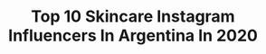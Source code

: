 ---
title: Top 10 Skincare Instagram Influencers In Argentina In 2020
description: >-
  Find top skincare Instagram influencers in Argentina in 2020. Most popular hashtags: #skincare #sorteo #quedateencasa #makeupaddict.
platform: Instagram
profiles:
  - username: "byantofazio"
    fullname: >-
      Antonella Fazio
    location: "Argentina"
    followers: 22690
    engagement: 1067
    commentsToLikes: 0.777851
    id: ckapcgeid3pg70i78dc8prm2g
    verified: false
    hashtags: "#streamer, #hydrating, #makeupoftheday, #outdoor"
  - username: "aylenmilla"
    fullname: >-
      Aylén Milla
    location: "Argentina"
    followers: 968644
    engagement: 272
    commentsToLikes: 0.010335
    id: ck0w3b6njsi810i197za0mhqa
    verified: true
    hashtags: "#skinmatters, #520, #mequedoencasa, #stayhome"
  - username: "anitacavazzabeauty"
    fullname: >-
      Anita Cavazza Beauty
    location: "Argentina"
    followers: 25570
    engagement: 226
    commentsToLikes: 0.260578
    id: ck0w5as5t2qi70i19b64hom5a
    verified: false
    hashtags: "#ootd, #favorite, #recomendadoanita, #quarantine"
  - username: "kathypimpa"
    fullname: >-
      Kathy Pimpa
    location: "Argentina"
    followers: 66936
    engagement: 214
    commentsToLikes: 0.429327
    id: ck8sz2ca9mwqm0j78fhmbv8vp
    verified: false
    hashtags: "#ojeras, #vitaminac, #dermocosmeticos, #aveneargentina"
  - username: "que_monet"
    fullname: >-
      Qué Monet
    location: "Argentina"
    followers: 33303
    engagement: 356
    commentsToLikes: 0.614060
    id: ck5q38fn1jpvo0i113v5y1c5m
    verified: false
    hashtags: "#ropainterior, #whitedress, #outfitoftheday, #nomakeup"
  - username: "antodemar"
    fullname: >-
      𝖺𝗇𝗍𝗈𝗇𝖾𝗅𝗅𝖺
    location: "Argentina"
    followers: 23464
    engagement: 482
    commentsToLikes: 0.282378
    id: ck8wga5upgzpl0j78lirdqh9c
    verified: false
    hashtags: "#parisfrance, #bikini, #paris, #sorteo"
  - username: "joaquinlpatterson"
    fullname: >-
      Joaquin Lopez Patterson
    location: "Argentina"
    followers: 30851
    engagement: 324
    commentsToLikes: 0.124044
    id: ck5q37t6jjmov0i117h0urd59
    verified: false
    hashtags: "#whitedress, #beachvibes, #coppereyeshadow, #oscarsmakeup"
  - username: "josematafotografia"
    fullname: >-
      Jose Mata & Samuel Betancourt
    location: "Argentina"
    followers: 37684
    engagement: 691
    commentsToLikes: 0.038004
    id: ck0tuoqa881gw0i19gd9j8er6
    verified: false
    hashtags: "#white, #boys, #bikini, #tanlines"
  - username: "cocoomolina"
    fullname: >-
      • 𝐂𝐎𝐍𝐒𝐓𝐀𝐍𝐙𝐀 •
    location: "Argentina"
    followers: 8213
    engagement: 1329
    commentsToLikes: 0.091799
    id: ck5ztn3tx0qvg0i14b7h4uovc
    verified: false
    hashtags: "#nuskin, #argentina, #plata925, #diadelamujer"
  - username: "florazet"
    fullname: >-
      #tipsflorazet by Flor Zidar
    location: "Argentina"
    followers: 35258
    engagement: 249
    commentsToLikes: 0.492430
    id: ck6uacxpf2uxk0j714hvgekl5
    verified: false
    hashtags: "#pielatopica, #actitud, #sorteo, #sabado"
---